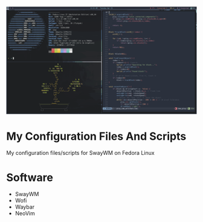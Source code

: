 ![Screenshot](desktop-screenshot.png?raw=true "Screenshot Of My Desktop")
# My Configuration Files And Scripts
My configuration files/scripts for SwayWM on Fedora Linux

# Software
- SwayWM
- Wofi
- Waybar
- NeoVim
